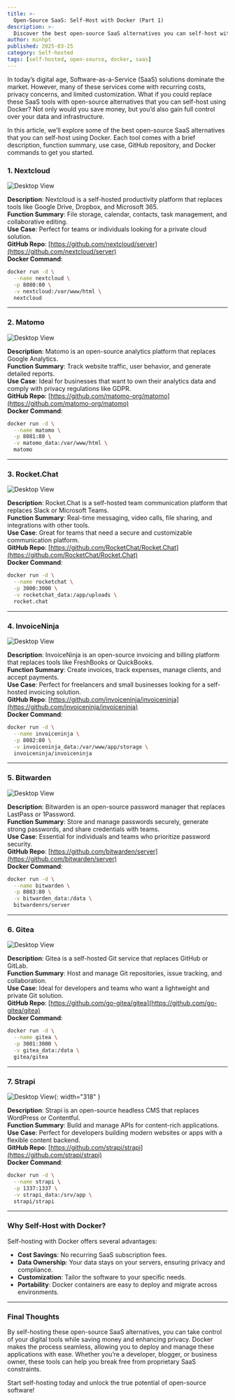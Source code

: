 ```yaml
---
title: >- 
  Open-Source SaaS: Self-Host with Docker (Part 1)
description: >-
  Discover the best open-source SaaS alternatives you can self-host with Docker. Save money, protect your data, and take control of your tools.
author: minhpt
published: 2025-03-25
category: Self-hosted
tags: [self-hosted, open-source, docker, saas]
---
```


In today’s digital age, Software-as-a-Service (SaaS) solutions dominate the market. However, many of these services come with recurring costs, privacy concerns, and limited customization. What if you could replace these SaaS tools with open-source alternatives that you can self-host using Docker? Not only would you save money, but you’d also gain full control over your data and infrastructure.

In this article, we’ll explore some of the best open-source SaaS alternatives that you can self-host using Docker. Each tool comes with a brief description, function summary, use case, GitHub repository, and Docker commands to get you started.

### 1. **Nextcloud**  

![Desktop View](https://minixium-bucket.hn.ss.bfcplatform.vn/blog/posts/nextcloud-hub-files-25-preview.png)

**Description**: Nextcloud is a self-hosted productivity platform that replaces tools like Google Drive, Dropbox, and Microsoft 365.  
**Function Summary**: File storage, calendar, contacts, task management, and collaborative editing.  
**Use Case**: Perfect for teams or individuals looking for a private cloud solution.  
**GitHub Repo**: [https://github.com/nextcloud/server](https://github.com/nextcloud/server)  
**Docker Command**:  

```bash
docker run -d \
  --name nextcloud \
  -p 8080:80 \
  -v nextcloud:/var/www/html \
  nextcloud
```

---

### 2. **Matomo**  

![Desktop View](https://minixium-bucket.hn.ss.bfcplatform.vn/blog/posts/matomo.webp)

**Description**: Matomo is an open-source analytics platform that replaces Google Analytics.  
**Function Summary**: Track website traffic, user behavior, and generate detailed reports.  
**Use Case**: Ideal for businesses that want to own their analytics data and comply with privacy regulations like GDPR.  
**GitHub Repo**: [https://github.com/matomo-org/matomo](https://github.com/matomo-org/matomo)  
**Docker Command**:  

```bash
docker run -d \
  --name matomo \
  -p 8081:80 \
  -v matomo_data:/var/www/html \
  matomo
```

---

### 3. **Rocket.Chat**

![Desktop View](https://minixium-bucket.hn.ss.bfcplatform.vn/blog/posts/rocket-chat.webp)

**Description**: Rocket.Chat is a self-hosted team communication platform that replaces Slack or Microsoft Teams.  
**Function Summary**: Real-time messaging, video calls, file sharing, and integrations with other tools.  
**Use Case**: Great for teams that need a secure and customizable communication platform.  
**GitHub Repo**: [https://github.com/RocketChat/Rocket.Chat](https://github.com/RocketChat/Rocket.Chat)  
**Docker Command**:  

```bash
docker run -d \
  --name rocketchat \
  -p 3000:3000 \
  -v rocketchat_data:/app/uploads \
  rocket.chat
```

---

### 4. **InvoiceNinja**  

![Desktop View](https://minixium-bucket.hn.ss.bfcplatform.vn/blog/posts/invoice-ninja.png)

**Description**: InvoiceNinja is an open-source invoicing and billing platform that replaces tools like FreshBooks or QuickBooks.  
**Function Summary**: Create invoices, track expenses, manage clients, and accept payments.  
**Use Case**: Perfect for freelancers and small businesses looking for a self-hosted invoicing solution.  
**GitHub Repo**: [https://github.com/invoiceninja/invoiceninja](https://github.com/invoiceninja/invoiceninja)  
**Docker Command**:  

```bash
docker run -d \
  --name invoiceninja \
  -p 8082:80 \
  -v invoiceninja_data:/var/www/app/storage \
  invoiceninja/invoiceninja
```

---

### 5. **Bitwarden**  

![Desktop View](https://minixium-bucket.hn.ss.bfcplatform.vn/blog/posts/bitwarden.png)

**Description**: Bitwarden is an open-source password manager that replaces LastPass or 1Password.  
**Function Summary**: Store and manage passwords securely, generate strong passwords, and share credentials with teams.  
**Use Case**: Essential for individuals and teams who prioritize password security.  
**GitHub Repo**: [https://github.com/bitwarden/server](https://github.com/bitwarden/server)  
**Docker Command**:  

```bash
docker run -d \
  --name bitwarden \
  -p 8083:80 \
  -v bitwarden_data:/data \
  bitwardenrs/server
```

---

### 6. **Gitea**  

![Desktop View](https://minixium-bucket.hn.ss.bfcplatform.vn/blog/posts/gitea.png)

**Description**: Gitea is a self-hosted Git service that replaces GitHub or GitLab.  
**Function Summary**: Host and manage Git repositories, issue tracking, and collaboration.  
**Use Case**: Ideal for developers and teams who want a lightweight and private Git solution.  
**GitHub Repo**: [https://github.com/go-gitea/gitea](https://github.com/go-gitea/gitea)  
**Docker Command**:  

```bash
docker run -d \
  --name gitea \
  -p 3001:3000 \
  -v gitea_data:/data \
  gitea/gitea
```

---

### 7. **Strapi**  

![Desktop View](https://minixium-bucket.hn.ss.bfcplatform.vn/blog/posts/strapi.svg){: width="318" }

**Description**: Strapi is an open-source headless CMS that replaces WordPress or Contentful.  
**Function Summary**: Build and manage APIs for content-rich applications.  
**Use Case**: Perfect for developers building modern websites or apps with a flexible content backend.  
**GitHub Repo**: [https://github.com/strapi/strapi](https://github.com/strapi/strapi)  
**Docker Command**:  

```bash
docker run -d \
  --name strapi \
  -p 1337:1337 \
  -v strapi_data:/srv/app \
  strapi/strapi
```

---

### Why Self-Host with Docker?  

Self-hosting with Docker offers several advantages:  

- **Cost Savings**: No recurring SaaS subscription fees.  
- **Data Ownership**: Your data stays on your servers, ensuring privacy and compliance.  
- **Customization**: Tailor the software to your specific needs.  
- **Portability**: Docker containers are easy to deploy and migrate across environments.  

---

### Final Thoughts  

By self-hosting these open-source SaaS alternatives, you can take control of your digital tools while saving money and enhancing privacy. Docker makes the process seamless, allowing you to deploy and manage these applications with ease. Whether you’re a developer, blogger, or business owner, these tools can help you break free from proprietary SaaS constraints.  

Start self-hosting today and unlock the true potential of open-source software!  
